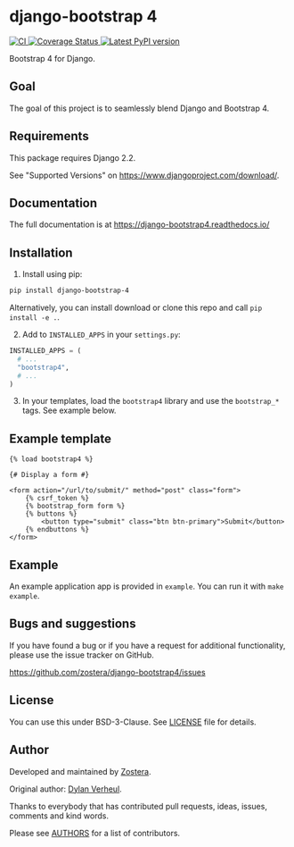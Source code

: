 # django-bootstrap 4

[
![CI](https://github.com/zostera/django-bootstrap4/workflows/CI/badge.svg?branch=main)
](https://github.com/zostera/django-bootstrap4/actions?workflow=CI)
[
![Coverage Status](https://coveralls.io/repos/github/zostera/django-bootstrap4/badge.svg?branch=main)
](https://coveralls.io/github/zostera/django-bootstrap4?branch=main)
[
![Latest PyPI version](https://img.shields.io/pypi/v/django-bootstrap4.svg)
](https://pypi.python.org/pypi/django-bootstrap4)

Bootstrap 4 for Django.

## Goal

The goal of this project is to seamlessly blend Django and Bootstrap 4.

## Requirements

This package requires Django 2.2.

See "Supported Versions" on https://www.djangoproject.com/download/.

## Documentation

The full documentation is at https://django-bootstrap4.readthedocs.io/

## Installation

1. Install using pip:

```bash
pip install django-bootstrap-4
```

   Alternatively, you can install download or clone this repo and call ``pip install -e .``.

2. Add to `INSTALLED_APPS` in your `settings.py`:

```python
INSTALLED_APPS = (
  # ...
  "bootstrap4",
  # ...
)
```

3. In your templates, load the `bootstrap4` library and use the `bootstrap_*` tags. See example below.

## Example template

```jinja
{% load bootstrap4 %}

{# Display a form #}

<form action="/url/to/submit/" method="post" class="form">
    {% csrf_token %}
    {% bootstrap_form form %}
    {% buttons %}
        <button type="submit" class="btn btn-primary">Submit</button>
    {% endbuttons %}
</form>
```

## Example

An example application app is provided in `example`. You can run it with `make example`.

## Bugs and suggestions

If you have found a bug or if you have a request for additional functionality, please use the issue tracker on GitHub.

https://github.com/zostera/django-bootstrap4/issues

## License

You can use this under BSD-3-Clause. See [LICENSE](LICENSE) file for details.

## Author

Developed and maintained by [Zostera](https://zostera.nl).

Original author: [Dylan Verheul](https://github.com/dyve).

Thanks to everybody that has contributed pull requests, ideas, issues, comments and kind words.

Please see [AUTHORS](AUTHORS) for a list of contributors.